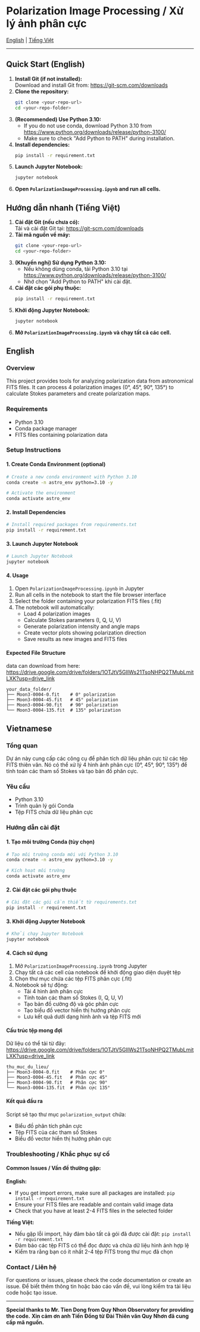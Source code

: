 # Polarization Image Processing / Xử lý ảnh phân cực

[English](#english) | [Tiếng Việt](#vietnamese)

---

## Quick Start (English)

1. **Install Git (if not installed):**  
   Download and install Git from: https://git-scm.com/downloads
2. **Clone the repository:**
   ```bash
   git clone <your-repo-url>
   cd <your-repo-folder>
   ```
3. **(Recommended) Use Python 3.10:**  
   - If you do not use conda, download Python 3.10 from https://www.python.org/downloads/release/python-3100/
   - Make sure to check "Add Python to PATH" during installation.
4. **Install dependencies:**
   ```bash
   pip install -r requirement.txt
   ```
5. **Launch Jupyter Notebook:**
   ```bash
   jupyter notebook
   ```
6. **Open `PolarizationImageProcessing.ipynb` and run all cells.**

## Hướng dẫn nhanh (Tiếng Việt)

1. **Cài đặt Git (nếu chưa có):**  
   Tải và cài đặt Git tại: https://git-scm.com/downloads
2. **Tải mã nguồn về máy:**
   ```bash
   git clone <your-repo-url>
   cd <your-repo-folder>
   ```
3. **(Khuyến nghị) Sử dụng Python 3.10:**  
   - Nếu không dùng conda, tải Python 3.10 tại https://www.python.org/downloads/release/python-3100/
   - Nhớ chọn "Add Python to PATH" khi cài đặt.
4. **Cài đặt các gói phụ thuộc:**
   ```bash
   pip install -r requirement.txt
   ```
5. **Khởi động Jupyter Notebook:**
   ```bash
   jupyter notebook
   ```
6. **Mở `PolarizationImageProcessing.ipynb` và chạy tất cả các cell.**

## English

### Overview
This project provides tools for analyzing polarization data from astronomical FITS files. It can process 4 polarization images (0°, 45°, 90°, 135°) to calculate Stokes parameters and create polarization maps.

### Requirements
- Python 3.10
- Conda package manager
- FITS files containing polarization data

### Setup Instructions

#### 1. Create Conda Environment (optional)
```bash
# Create a new conda environment with Python 3.10
conda create -n astro_env python=3.10 -y

# Activate the environment
conda activate astro_env
```

#### 2. Install Dependencies
```bash
# Install required packages from requirements.txt
pip install -r requirement.txt
```

#### 3. Launch Jupyter Notebook
```bash
# Launch Jupyter Notebook
jupyter notebook
```

#### 4. Usage
1. Open `PolarizationImageProcessing.ipynb` in Jupyter
2. Run all cells in the notebook to start the file browser interface
3. Select the folder containing your polarization FITS files (.fit)
4. The notebook will automatically:
   - Load 4 polarization images
   - Calculate Stokes parameters (I, Q, U, V)
   - Generate polarization intensity and angle maps
   - Create vector plots showing polarization direction
   - Save results as new images and FITS files

#### Expected File Structure
data can download from here: https://drive.google.com/drive/folders/1OTJtV5GIIWs21TsoNHPQ2TMubLmitLXK?usp=drive_link
```
your_data_folder/
├── Moon3-0004-0.fit    # 0° polarization
├── Moon3-0004-45.fit   # 45° polarization  
├── Moon3-0004-90.fit   # 90° polarization
└── Moon3-0004-135.fit  # 135° polarization
```

## Vietnamese

### Tổng quan
Dự án này cung cấp các công cụ để phân tích dữ liệu phân cực từ các tệp FITS thiên văn. Nó có thể xử lý 4 hình ảnh phân cực (0°, 45°, 90°, 135°) để tính toán các tham số Stokes và tạo bản đồ phân cực.

### Yêu cầu
- Python 3.10
- Trình quản lý gói Conda
- Tệp FITS chứa dữ liệu phân cực

### Hướng dẫn cài đặt

#### 1. Tạo môi trường Conda (tùy chọn)
```bash
# Tạo môi trường conda mới với Python 3.10
conda create -n astro_env python=3.10 -y

# Kích hoạt môi trường
conda activate astro_env
```

#### 2. Cài đặt các gói phụ thuộc
```bash
# Cài đặt các gói cần thiết từ requirements.txt
pip install -r requirement.txt
```

#### 3. Khởi động Jupyter Notebook
```bash
# Khởi chạy Jupyter Notebook
jupyter notebook
```

#### 4. Cách sử dụng
1. Mở `PolarizationImageProcessing.ipynb` trong Jupyter
2. Chạy tất cả các cell của notebook để khởi động giao diện duyệt tệp
3. Chọn thư mục chứa các tệp FITS phân cực (.fit)
4. Notebook sẽ tự động:
   - Tải 4 hình ảnh phân cực
   - Tính toán các tham số Stokes (I, Q, U, V)
   - Tạo bản đồ cường độ và góc phân cực
   - Tạo biểu đồ vector hiển thị hướng phân cực
   - Lưu kết quả dưới dạng hình ảnh và tệp FITS mới

#### Cấu trúc tệp mong đợi
Dữ liệu có thể tải từ đây: https://drive.google.com/drive/folders/1OTJtV5GIIWs21TsoNHPQ2TMubLmitLXK?usp=drive_link
```
thu_muc_du_lieu/
├── Moon3-0004-0.fit    # Phân cực 0°
├── Moon3-0004-45.fit   # Phân cực 45°
├── Moon3-0004-90.fit   # Phân cực 90°
└── Moon3-0004-135.fit  # Phân cực 135°
```

#### Kết quả đầu ra
Script sẽ tạo thư mục `polarization_output` chứa:
- Biểu đồ phân tích phân cực
- Tệp FITS của các tham số Stokes
- Biểu đồ vector hiển thị hướng phân cực

### Troubleshooting / Khắc phục sự cố

#### Common Issues / Vấn đề thường gặp:

**English:**
- If you get import errors, make sure all packages are installed: `pip install -r requirement.txt`
- Ensure your FITS files are readable and contain valid image data
- Check that you have at least 2-4 FITS files in the selected folder

**Tiếng Việt:**
- Nếu gặp lỗi import, hãy đảm bảo tất cả gói đã được cài đặt: `pip install -r requirement.txt`
- Đảm bảo các tệp FITS có thể đọc được và chứa dữ liệu hình ảnh hợp lệ
- Kiểm tra rằng bạn có ít nhất 2-4 tệp FITS trong thư mục đã chọn

### Contact / Liên hệ
For questions or issues, please check the code documentation or create an issue.
Để biết thêm thông tin hoặc báo cáo vấn đề, vui lòng kiểm tra tài liệu code hoặc tạo issue.

---

**Special thanks to Mr. Tien Dong from Quy Nhon Observatory for providing the code.**
**Xin cảm ơn anh Tiến Đồng từ Đài Thiên văn Quy Nhơn đã cung cấp mã nguồn.**

